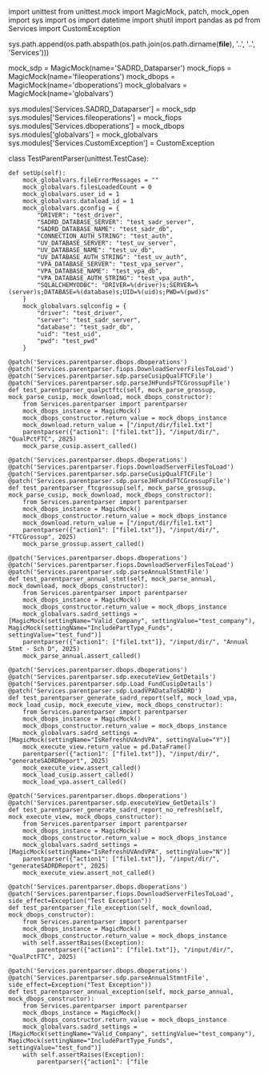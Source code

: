 import unittest
from unittest.mock import MagicMock, patch, mock_open
import sys
import os
import datetime
import shutil
import pandas as pd
from Services import CustomException

sys.path.append(os.path.abspath(os.path.join(os.path.dirname(__file__), '..', '..', 'Services')))

mock_sdp = MagicMock(name='SADRD_Dataparser')
mock_fiops = MagicMock(name='fileoperations')
mock_dbops = MagicMock(name='dboperations')
mock_globalvars = MagicMock(name='globalvars')

sys.modules['Services.SADRD_Dataparser'] = mock_sdp
sys.modules['Services.fileoperations'] = mock_fiops
sys.modules['Services.dboperations'] = mock_dbops
sys.modules['globalvars'] = mock_globalvars
sys.modules['Services.CustomException'] = CustomException

class TestParentParser(unittest.TestCase):

    def setUp(self):
        mock_globalvars.fileErrorMessages = ""
        mock_globalvars.filesLoadedCount = 0
        mock_globalvars.user_id = 1
        mock_globalvars.dataload_id = 1
        mock_globalvars.gconfig = {
            "DRIVER": "test_driver",
            "SADRD_DATABASE_SERVER": "test_sadr_server",
            "SADRD_DATABASE_NAME": "test_sadr_db",
            "CONNECTION_AUTH_STRING": "test_auth",
            "UV_DATABASE_SERVER": "test_uv_server",
            "UV_DATABASE_NAME": "test_uv_db",
            "UV_DATABASE_AUTH_STRING": "test_uv_auth",
            "VPA_DATABASE_SERVER": "test_vpa_server",
            "VPA_DATABASE_NAME": "test_vpa_db",
            "VPA_DATABASE_AUTH_STRING": "test_vpa_auth",
            "SQLALCHEMYODBC": "DRIVER=%(driver)s;SERVER=%(server)s;DATABASE=%(database)s;UID=%(uid)s;PWD=%(pwd)s"
        }
        mock_globalvars.sqlconfig = {
            "driver": "test_driver",
            "server": "test_sadr_server",
            "database": "test_sadr_db",
            "uid": "test_uid",
            "pwd": "test_pwd"
        }

    @patch('Services.parentparser.dbops.dboperations')
    @patch('Services.parentparser.fiops.DownloadServerFilesToLoad')
    @patch('Services.parentparser.sdp.parseCusipQualFTCFile')
    @patch('Services.parentparser.sdp.parseJHFundsFTCGrossupFile')
    def test_parentparser_qualpctftc(self, mock_parse_grossup, mock_parse_cusip, mock_download, mock_dbops_constructor):
        from Services.parentparser import parentparser
        mock_dbops_instance = MagicMock()
        mock_dbops_constructor.return_value = mock_dbops_instance
        mock_download.return_value = ["/input/dir/file1.txt"]
        parentparser({"action1": ["file1.txt"]}, "/input/dir/", "QualPctFTC", 2025)
        mock_parse_cusip.assert_called()

    @patch('Services.parentparser.dbops.dboperations')
    @patch('Services.parentparser.fiops.DownloadServerFilesToLoad')
    @patch('Services.parentparser.sdp.parseCusipQualFTCFile')
    @patch('Services.parentparser.sdp.parseJHFundsFTCGrossupFile')
    def test_parentparser_ftcgrossup(self, mock_parse_grossup, mock_parse_cusip, mock_download, mock_dbops_constructor):
        from Services.parentparser import parentparser
        mock_dbops_instance = MagicMock()
        mock_dbops_constructor.return_value = mock_dbops_instance
        mock_download.return_value = ["/input/dir/file1.txt"]
        parentparser({"action1": ["file1.txt"]}, "/input/dir/", "FTCGrossup", 2025)
        mock_parse_grossup.assert_called()

    @patch('Services.parentparser.dbops.dboperations')
    @patch('Services.parentparser.fiops.DownloadServerFilesToLoad')
    @patch('Services.parentparser.sdp.parseAnnualStmntFile')
    def test_parentparser_annual_stmt(self, mock_parse_annual, mock_download, mock_dbops_constructor):
        from Services.parentparser import parentparser
        mock_dbops_instance = MagicMock()
        mock_dbops_constructor.return_value = mock_dbops_instance
        mock_globalvars.sadrd_settings = [MagicMock(settingName="Valid_Company", settingValue="test_company"), MagicMock(settingName="IncludePartType_Funds", settingValue="test_fund")]
        parentparser({"action1": ["file1.txt"]}, "/input/dir/", "Annual Stmt - Sch D", 2025)
        mock_parse_annual.assert_called()

    @patch('Services.parentparser.dbops.dboperations')
    @patch('Services.parentparser.sdp.executeView_GetDetails')
    @patch('Services.parentparser.sdp.Load_FundCusipDetails')
    @patch('Services.parentparser.sdp.LoadVPADataToSADRD')
    def test_parentparser_generate_sadrd_report(self, mock_load_vpa, mock_load_cusip, mock_execute_view, mock_dbops_constructor):
        from Services.parentparser import parentparser
        mock_dbops_instance = MagicMock()
        mock_dbops_constructor.return_value = mock_dbops_instance
        mock_globalvars.sadrd_settings = [MagicMock(settingName="IsRefreshUVAndVPA", settingValue="Y")]
        mock_execute_view.return_value = pd.DataFrame()
        parentparser({"action1": ["file1.txt"]}, "/input/dir/", "generateSADRDReport", 2025)
        mock_execute_view.assert_called()
        mock_load_cusip.assert_called()
        mock_load_vpa.assert_called()

    @patch('Services.parentparser.dbops.dboperations')
    @patch('Services.parentparser.sdp.executeView_GetDetails')
    def test_parentparser_generate_sadrd_report_no_refresh(self, mock_execute_view, mock_dbops_constructor):
        from Services.parentparser import parentparser
        mock_dbops_instance = MagicMock()
        mock_dbops_constructor.return_value = mock_dbops_instance
        mock_globalvars.sadrd_settings = [MagicMock(settingName="IsRefreshUVAndVPA", settingValue="N")]
        parentparser({"action1": ["file1.txt"]}, "/input/dir/", "generateSADRDReport", 2025)
        mock_execute_view.assert_not_called()

    @patch('Services.parentparser.dbops.dboperations')
    @patch('Services.parentparser.fiops.DownloadServerFilesToLoad', side_effect=Exception("Test Exception"))
    def test_parentparser_file_exception(self, mock_download, mock_dbops_constructor):
        from Services.parentparser import parentparser
        mock_dbops_instance = MagicMock()
        mock_dbops_constructor.return_value = mock_dbops_instance
        with self.assertRaises(Exception):
            parentparser({"action1": ["file1.txt"]}, "/input/dir/", "QualPctFTC", 2025)

    @patch('Services.parentparser.dbops.dboperations')
    @patch('Services.parentparser.sdp.parseAnnualStmntFile', side_effect=Exception("Test Exception"))
    def test_parentparser_annual_exception(self, mock_parse_annual, mock_dbops_constructor):
        from Services.parentparser import parentparser
        mock_dbops_instance = MagicMock()
        mock_dbops_constructor.return_value = mock_dbops_instance
        mock_globalvars.sadrd_settings = [MagicMock(settingName="Valid_Company", settingValue="test_company"), MagicMock(settingName="IncludePartType_Funds", settingValue="test_fund")]
        with self.assertRaises(Exception):
            parentparser({"action1": ["file
